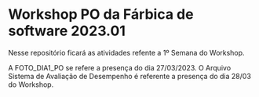 # Workshop PO da Fárbica de software 2023.01
Nesse repositório ficará as atividades refente a 1º Semana do Workshop.



A FOTO_DIA1_PO se refere a presença do dia 27/03/2023.
O Arquivo Sistema de Avaliação de Desempenho é referente a presença do dia 28/03 do Workshop.
